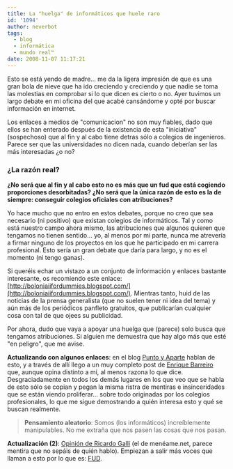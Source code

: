 ```yaml
---
title: La "huelga" de informáticos que huele raro
id: '1094'
author: neverbot
tags:
  - blog
  - informática
  - mundo real™
date: 2008-11-07 11:17:21
---
```


Esto se está yendo de madre... me da la ligera impresión de que es una gran bola de nieve que ha ido creciendo y creciendo y que nadie se toma las molestias en comprobar si lo que dicen es cierto o no. Ayer tuvimos un largo debate en mi oficina del que acabé cansándome y opté por buscar información en internet.

Los enlaces a medios de "comunicacion" no son muy fiables, dado que ellos se han enterado después de la existencia de esta "iniciativa" (sospechoso) que al fin y al cabo tiene detras sólo a colegios de ingenieros. Parece ser que las universidades no dicen nada, cuando deberían ser las más interesadas ¿o no?

### ¿La razón real?

**¿No será que al fin y al cabo esto no es más que un fud que está cogiendo proporciones desorbitadas? ¿No será que la única razón de esto es la de siempre: conseguir colegios oficiales con atribuciones?**

Yo hace mucho que no entro en estos debates, porque no creo que sea necesario (ni positivo) que existan colegios de informáticos. Tal y como está nuestro campo ahora mismo, las atribuciones que algunos quieren que tengamos no tienen sentido... yo, al menos por mi parte, nunca me atrevería a firmar ninguno de los proyectos en los que he participado en mi carrera profesional. Esto sería un gran debate que daría para largo, y no es el momento (ni tengo ganas).

Si queréis echar un vistazo a un conjunto de información y enlaces bastante interesante, os recomiendo este enlace: [http://boloniaiifordummies.blogspot.com/](http://boloniaiifordummies.blogspot.com/). Mientras tanto, huid de las noticias de la prensa generalista (que no suelen tener ni idea del tema) y aún más de los periódicos panfleto gratuitos, que publicarían cualquier cosa con tal de que ojees su publicidad.

Por ahora, dudo que vaya a apoyar una huelga que (parece) solo busca que tengamos atribuciones. Si alguien me demuestra que hay algo más que esté "en peligro", que me avise.

**Actualizando con algunos enlaces**: en el blog [Punto y Aparte](http://weblog.topopardo.com/?p=1718) hablan de esto, y a través de allí llego a un muy completo post de [Enrique Barreiro](http://enriquebarreiro.blogspot.com/2008/11/qu-pasa-con-la-ingeniera-informtica.html) que, aunque opina distinto a mí, al menos razona lo que dice. Desgraciadamente en todos los demás lugares en los que veo que se habla de esto sólo se copian y pegan la misma ristra de mentiras e insinceridades que se están viendo proliferar... sobre todo originadas por los colegios profesionales, lo que me sigue demostrando a quién interesa esto y qué se buscan realmente.

> **Pensamiento aleatorio**: Somos (los informáticos) increíblemente manipulables. No me extraña que nos pasen las cosas que nos pasan.

**Actualización (2)**: [Opinión de Ricardo Galli](http://gallir.wordpress.com/2008/11/10/la-regulacion-no-sera-efectiva-para-atacar-los-problemas-de-calidad-y-fiabilidad-del-software/) (el de menéame.net, parece mentira que no sepáis de quién hablo). Empiezan a salir más voces que llaman a esto por lo que es: [FUD](http://en.wikipedia.org/wiki/Fear,_uncertainty_and_doubt).
